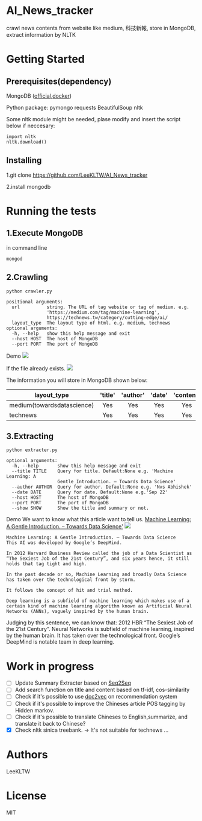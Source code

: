# AI_News_tracker
crawl news contents from website like medium, 科技新報, store in MongoDB, extract information by NLTK

# Getting Started
## Prerequisites(dependency)
MongoDB ([official](https://www.mongodb.com/),[docker](https://hub.docker.com/_/mongo/))

Python package:
  pymongo
  requests
  BeautifulSoup
  nltk

  Some nltk module might be needed, plase modify and insert the script below if neccesary:
  ```
  import nltk
  nltk.download()
  ```
## Installing
  1.git clone https://github.com/LeeKLTW/AI_News_tracker
  
  2.install mongodb
  
# Running the tests
## 1.Execute MongoDB
in command line 
```
mongod
```

## 2.Crawling
```
python crawler.py
```
```
positional arguments:
  url          string. The URL of tag website or tag of medium. e.g.
               'https://medium.com/tag/machine-learning',
               https://technews.tw/category/cutting-edge/ai/
  layout_type  The layout type of html. e.g. medium, technews
optional arguments:
  -h, --help   show this help message and exit
  --host HOST  The host of MongoDB
  --port PORT  The port of MongoDB
```
Demo 
![](https://imgur.com/dJeAoZs.jpg)

If the file already exists.
![](https://imgur.com/fPFg0Pc.jpg)

The information you will store in MongoDB  shown below:

| layout_type                	| 'title' 	| 'author' 	| 'date' 	| 'content' 	| 'tags' 	|
|----------------------------	|:--------:|:---------:|:-------:|:----------:|:-------:|
| medium(towardsdatascience) 	| Yes     	| Yes      	| Yes    	| Yes       	| Yes    	|
| technews                   	| Yes     	| Yes      	| Yes    	| Yes       	| Yes    	|



## 3.Extracting
```
python extracter.py
```

```
optional arguments:
  -h, --help       show this help message and exit
  --title TITLE    Query for title. Default:None e.g. 'Machine Learning: A
                   Gentle Introduction. – Towards Data Science'
  --author AUTHOR  Query for author. Default:None e.g. 'Nvs Abhishek'
  --date DATE      Query for date. Default:None e.g.'Sep 22'
  --host HOST      The host of MongoDB
  --port PORT      The port of MongoDB
  --show SHOW      Show the title and summary or not.
```
Demo 
We want to know what this article want to tell us.
[Machine Learning: A Gentle Introduction. – Towards Data Science'](https://towardsdatascience.com/machine-learning-a-gentle-introduction-17e96d8143fc)
![](https://imgur.com/77YTwTx.jpg)
```
Machine Learning: A Gentle Introduction. – Towards Data Science
This AI was developed by Google’s DeepMind.

In 2012 Harvard Business Review called the job of a Data Scientist as “The Sexiest Job of the 21st Century”, and six years hence, it still holds that tag tight and high.

In the past decade or so, Machine Learning and broadly Data Science has taken over the technological front by storm.

It follows the concept of hit and trial method.

Deep learning is a subfield of machine learning which makes use of a certain kind of machine learning algorithm known as Artificial Neural Networks (ANNs), vaguely inspired by the human brain.
```


Judging by this sentence, we can know that:
  2012 HBR “The Sexiest Job of the 21st Century”. Neural Networks is subfield of machine learning, inspired by the human brain. It has taken over the technological front. Google’s DeepMind is notable team in deep learning.


# Work in progress 
- [ ] Update Summary Extracter based on [Seq2Seq](https://arxiv.org/abs/1409.3215) 
- [ ] Add search function on title and content based on tf-idf, cos-similarity
- [ ] Check if it's possible to use [doc2vec](https://arxiv.org/abs/1405.4053) on recommendation system
- [ ] Check if it's possible to improve the Chineses article POS tagging by Hidden markov.
- [ ] Check if it's possible to translate Chineses to English,summarize, and translate it back to Chinese?
- [x] Check nltk sinica treebank.
      -> It's not suitable for technews ...

# Authors
LeeKLTW

# License
MIT
